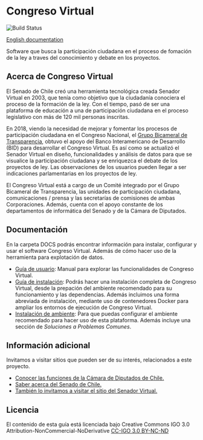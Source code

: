 # Congreso Virtual

![Build Status](http://trole.informaticapucv.cl:2083/buildStatus/icon?job=CongresoVirtual&style=plastic)

[English documentation](..blob/master/README_en.md)

Software que busca la participación ciudadana en el proceso de fomación de la ley a traves del conocimiento y debate en los proyectos.

## Acerca  de Congreso Virtual

El Senado de Chile creó una herramienta tecnológica creada Senador Virtual en 2003, que tenía como objetivo que la ciudadanía conociera el proceso de la formación de la ley. Con el tiempo, pasó de ser una plataforma de educación a una de participación ciudadana en el proceso legislativo con más de 120 mil personas inscritas.

En 2018, viendo la necesidad de mejorar y fomentar los procesos de participación ciudadana en el Congreso Nacional, el [Grupo Bicameral de Transparencia](https://www.camara.cl/camara/media/bicameral/bicameral.html), obtuvo el apoyo del Banco Interamericano de Desarrollo (BID) para desarrollar el Congreso Virtual. Es así como se actualizó el Senador Virtual en diseño, funcionalidades y análisis de datos para que se visualice la participación ciudadana y se enriquezca el debate de los proyectos de ley. Las observaciones de los usuarios pueden llegar a ser indicaciones parlamentarias en los proyectos de ley.

El Congreso Virtual está a cargo de un Comité integrado por el Grupo Bicameral de Transparencia, las unidades de participación ciudadana, comunicaciones / prensa y las secretarías de comisiones de ambas Corporaciones. Además, cuenta con el apoyo constante de los departamentos de informática del Senado y de la Cámara de Diputados.

## Documentación

En la carpeta DOCS podrás encontrar información para instalar, configurar y usar el software Congreso Virtual. Además de cómo hacer uso de la herramienta para explotación de datos.
* [Guía de usuario](https://github.com/eii-pucv/congreso-virtual/blob/master/DOCS/MANUAL_USUARIO.pdf): Manual para explorar las funcionalidades de Congreso Virtual.
* [Guía de instalación](https://github.com/eii-pucv/congreso-virtual/blob/master/INSTALACION.md): Podrás hacer una instalación completa de Congreso Virtual, desde la prepación del ambiente recomendado para su funcionamiento y las dependencias. Además incluimos una forma abreviada de instalación, mediante uso de contenedores Docker para ampliar los entornos de ejecución de Congreso Virtual.
* [Instalación de ambiente](https://github.com/eii-pucv/congreso-virtual/blob/master/DOCS/INSTALACION_AMBIENTE.pdf): Para que puedas configurar el ambiente recomendado para hacer uso de esta plataforma. Además incluye una sección de _Soluciones a Problemas Comunes_.

## Información adicional

Invitamos a visitar sitios que pueden ser de su interés, relacionados a este proyecto.

* [Conocer las funciones de la Cámara de Diputados de Chile.](https://www.camara.cl/camara/camara_diputados.aspx)
* [Saber acerca del Senado de Chile.](https://www.senado.cl/funciones-del-senado/senado/2012-11-07/100615.html)
* [También lo invitamos a visitar el sitio del Senador Virtual.](https://www.senadorvirtual.cl)

## Licencia

El contenido de esta guía está licenciada bajo Creative Commons IGO 3.0 Attribution-NonCommercial-NoDerivative [CC-IGO 3.0 BY-NC-ND](https://github.com/eii-pucv/congreso-virtual/blob/blob/master/LICENCIA)
